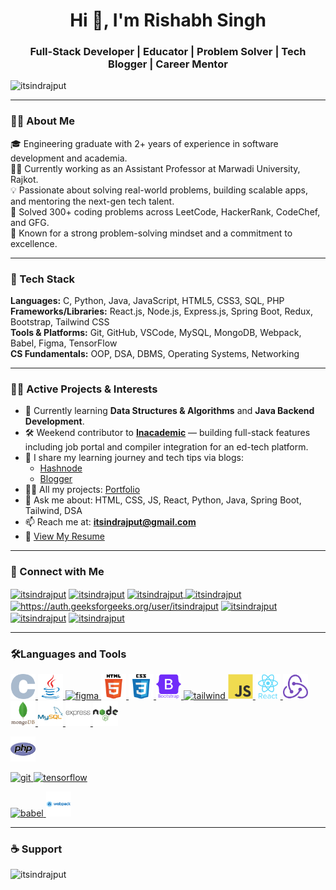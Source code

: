 <h1 align="center">Hi 👋, I'm Rishabh Singh</h1>
<h3 align="center">Full-Stack Developer | Educator | Problem Solver | Tech Blogger | Career Mentor</h3>

<p align="left"> <img src="https://komarev.com/ghpvc/?username=itsindrajput&label=Profile%20views&color=0e75b6&style=flat" alt="itsindrajput" /> </p>

---

### 🧑‍💻 About Me

🎓 Engineering graduate with 2+ years of experience in software development and academia.  
👨‍🏫 Currently working as an Assistant Professor at Marwadi University, Rajkot.  
💡 Passionate about solving real-world problems, building scalable apps, and mentoring the next-gen tech talent.  
🧠 Solved 300+ coding problems across LeetCode, HackerRank, CodeChef, and GFG.  
💬 Known for a strong problem-solving mindset and a commitment to excellence.

---

### 🚀 Tech Stack

**Languages:** C, Python, Java, JavaScript, HTML5, CSS3, SQL, PHP  
**Frameworks/Libraries:** React.js, Node.js, Express.js, Spring Boot, Redux, Bootstrap, Tailwind CSS  
**Tools & Platforms:** Git, GitHub, VSCode, MySQL, MongoDB, Webpack, Babel, Figma, TensorFlow  
**CS Fundamentals:** OOP, DSA, DBMS, Operating Systems, Networking

---

### 👨‍💻 Active Projects & Interests

- 🌱 Currently learning **Data Structures & Algorithms** and **Java Backend Development**.
- 🛠️ Weekend contributor to **[Inacademic](https://inacademic.com/)** — building full-stack features including job portal and compiler integration for an ed-tech platform.
- 🧠 I share my learning journey and tech tips via blogs:
  - [Hashnode](https://itsindrajput.hashnode.dev/)
  - [Blogger](https://itsindrajput.blogspot.com/)
- 👨‍💻 All my projects: [Portfolio](https://itsindrajput.netlify.app/html/projects.html)
- 💬 Ask me about: HTML, CSS, JS, React, Python, Java, Spring Boot, Tailwind, DSA
- 📫 Reach me at: **itsindrajput@gmail.com**
- 📄 [View My Resume](https://itsindrajput.netlify.app/html/aboutme)

---

### 🤝 Connect with Me

<p align="left">
<a href="https://linkedin.com/in/itsindrajput" target="blank"><img align="center" src="https://raw.githubusercontent.com/rahuldkjain/github-profile-readme-generator/master/src/images/icons/Social/linked-in-alt.svg" alt="itsindrajput" height="30" width="40" /></a>
<a href="https://twitter.com/itsindrajput" target="blank"><img align="center" src="https://raw.githubusercontent.com/rahuldkjain/github-profile-readme-generator/master/src/images/icons/Social/twitter.svg" alt="itsindrajput" height="30" width="40" /></a>
<a href="https://leetcode.com/itsindrajput/" target="blank">
  <img align="center" src="https://raw.githubusercontent.com/rahuldkjain/github-profile-readme-generator/master/src/images/icons/Social/leet-code.svg" alt="itsindrajput" height="30" width="40" />
<a href="https://www.hackerrank.com/itsindrajput" target="blank"><img align="center" src="https://raw.githubusercontent.com/rahuldkjain/github-profile-readme-generator/master/src/images/icons/Social/hackerrank.svg" alt="itsindrajput" height="30" width="40" /></a>
<a href="https://www.geeksforgeeks.org/user/itsindrajput/" target="blank"><img align="center" src="https://raw.githubusercontent.com/rahuldkjain/github-profile-readme-generator/master/src/images/icons/Social/geeks-for-geeks.svg" alt="https://auth.geeksforgeeks.org/user/itsindrajput" height="30" width="40" /></a>
<a href="https://www.codechef.com/users/itsindrajput" target="blank"><img align="center" src="https://cdn.jsdelivr.net/npm/simple-icons@3.1.0/icons/codechef.svg" alt="itsindrajput" height="30" width="40" /></a>
<a href="https://instagram.com/itsindrajput" target="blank"><img align="center" src="https://raw.githubusercontent.com/rahuldkjain/github-profile-readme-generator/master/src/images/icons/Social/instagram.svg" alt="itsindrajput" height="30" width="40" /></a>
<a href="https://fb.com/itsindrajput" target="blank"><img align="center" src="https://raw.githubusercontent.com/rahuldkjain/github-profile-readme-generator/master/src/images/icons/Social/facebook.svg" alt="itsindrajput" height="30" width="40" /></a>

</p>

---

### 🛠️Languages and Tools

<p align="left"> 
<a href="https://www.cprogramming.com/" target="_blank" rel="noreferrer"> <img src="https://raw.githubusercontent.com/devicons/devicon/master/icons/c/c-original.svg" alt="c" width="40" height="40"/> </a> 
<a href="https://www.java.com" target="_blank" rel="noreferrer"> <img src="https://raw.githubusercontent.com/devicons/devicon/master/icons/java/java-original.svg" alt="java" width="40" height="40"/> </a> 
<a href="https://www.figma.com/" target="_blank" rel="noreferrer"> <img src="https://www.vectorlogo.zone/logos/figma/figma-icon.svg" alt="figma" width="40" height="40"/> </a> 
<a href="https://www.w3.org/html/" target="_blank" rel="noreferrer"> <img src="https://raw.githubusercontent.com/devicons/devicon/master/icons/html5/html5-original-wordmark.svg" alt="html5" width="40" height="40"/> </a> 
<a href="https://www.w3schools.com/css/" target="_blank" rel="noreferrer"> <img src="https://raw.githubusercontent.com/devicons/devicon/master/icons/css3/css3-original-wordmark.svg" alt="css3" width="40" height="40"/> </a> 
<a href="https://getbootstrap.com" target="_blank" rel="noreferrer"> <img src="https://raw.githubusercontent.com/devicons/devicon/master/icons/bootstrap/bootstrap-plain-wordmark.svg" alt="bootstrap" width="40" height="40"/> </a> 
<a href="https://tailwindcss.com/" target="_blank" rel="noreferrer"> <img src="https://www.vectorlogo.zone/logos/tailwindcss/tailwindcss-icon.svg" alt="tailwind" width="40" height="40"/> </a> 
<a href="https://developer.mozilla.org/en-US/docs/Web/JavaScript" target="_blank" rel="noreferrer"> <img src="https://raw.githubusercontent.com/devicons/devicon/master/icons/javascript/javascript-original.svg" alt="javascript" width="40" height="40"/> </a> 
<a href="https://reactjs.org/" target="_blank" rel="noreferrer"> <img src="https://raw.githubusercontent.com/devicons/devicon/master/icons/react/react-original-wordmark.svg" alt="react" width="40" height="40"/> </a> 
<a href="https://redux.js.org" target="_blank" rel="noreferrer"> <img src="https://raw.githubusercontent.com/devicons/devicon/master/icons/redux/redux-original.svg" alt="redux" width="40" height="40"/> </a> 
<a href="https://www.mongodb.com/" target="_blank" rel="noreferrer"> <img src="https://raw.githubusercontent.com/devicons/devicon/master/icons/mongodb/mongodb-original-wordmark.svg" alt="mongodb" width="40" height="40"/> </a> 
<a href="https://www.mysql.com/" target="_blank" rel="noreferrer"> <img src="https://raw.githubusercontent.com/devicons/devicon/master/icons/mysql/mysql-original-wordmark.svg" alt="mysql" width="40" height="40"/> </a> 
<a href="https://expressjs.com" target="_blank" rel="noreferrer"> <img src="https://raw.githubusercontent.com/devicons/devicon/master/icons/express/express-original-wordmark.svg" alt="express" width="40" height="40"/> </a> 
<a href="https://nodejs.org" target="_blank" rel="noreferrer"> <img src="https://raw.githubusercontent.com/devicons/devicon/master/icons/nodejs/nodejs-original-wordmark.svg" alt="nodejs" width="40" height="40"/> </a> 
  
<a href="https://www.php.net" target="_blank" rel="noreferrer"> <img src="https://raw.githubusercontent.com/devicons/devicon/master/icons/php/php-original.svg" alt="php" width="40" height="40"/> </a> 

<a href="https://git-scm.com/" target="_blank" rel="noreferrer"> <img src="https://www.vectorlogo.zone/logos/git-scm/git-scm-icon.svg" alt="git" width="40" height="40"/> </a> 
<a href="https://www.tensorflow.org" target="_blank" rel="noreferrer"> <img src="https://www.vectorlogo.zone/logos/tensorflow/tensorflow-icon.svg" alt="tensorflow" width="40" height="40"/> 

<a href="https://babeljs.io/" target="_blank" rel="noreferrer"> <img src="https://www.vectorlogo.zone/logos/babeljs/babeljs-icon.svg" alt="babel" width="40" height="40"/> </a> 
<a href="https://webpack.js.org" target="_blank" rel="noreferrer"> <img src="https://raw.githubusercontent.com/devicons/devicon/d00d0969292a6569d45b06d3f350f463a0107b0d/icons/webpack/webpack-original-wordmark.svg" alt="webpack" width="40" height="40"/> </a> 
</p>

---

### ☕ Support
<p><a href="https://www.buymeacoffee.com/itsindrajput"> <img align="left" src="https://cdn.buymeacoffee.com/buttons/v2/default-yellow.png" height="50" width="210" alt="itsindrajput" /></a></p>

